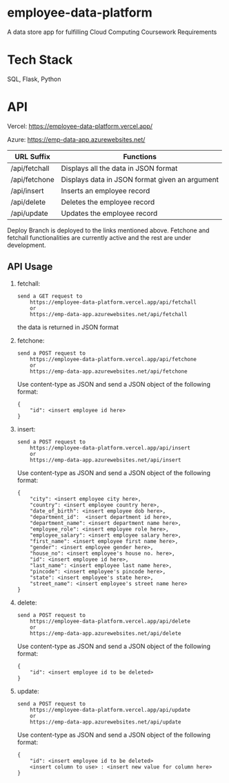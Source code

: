 
# employee-data-platform

A data store app for fulfilling Cloud Computing Coursework Requirements

# Tech Stack

SQL, Flask, Python

# API

Vercel: https://employee-data-platform.vercel.app/

Azure: https://emp-data-app.azurewebsites.net/

URL Suffix     | Functions
-------------  | -------------
/api/fetchall  | Displays all the data in JSON format
/api/fetchone  | Displays data in JSON format given an argument
/api/insert    | Inserts an employee record
/api/delete    | Deletes the employee record
/api/update    | Updates the employee record

Deploy Branch is deployed to the links mentioned above.
Fetchone and fetchall functionalities are currently active and the rest are under development.

## API Usage

1. fetchall:

    ```
    send a GET request to
        https://employee-data-platform.vercel.app/api/fetchall
        or
        https://emp-data-app.azurewebsites.net/api/fetchall
    ```
    the data is returned in JSON format

2. fetchone:
    ```
    send a POST request to 
        https://employee-data-platform.vercel.app/api/fetchone 
        or 
        https://emp-data-app.azurewebsites.net/api/fetchone
    ```
    Use content-type as JSON and send a JSON object of the following format:
    ```
    {
        "id": <insert employee id here>
    }
    
    ```
3. insert:
    ```
    send a POST request to 
        https://employee-data-platform.vercel.app/api/insert 
        or 
        https://emp-data-app.azurewebsites.net/api/insert
    ```
    Use content-type as JSON and send a JSON object of the following format:
    ```
    {
        "city": <insert employee city here>,
        "country": <insert employee country here>,
        "date_of_birth": <insert employee dob here>,
        "department_id":  <insert department id here>,
        "department_name": <insert department name here>,
        "employee_role": <insert employee role here>,
        "employee_salary": <insert employee salary here>,
        "first_name": <insert employee first name here>,
        "gender": <insert employee gender here>,
        "house_no": <insert employee's house no. here>,
        "id": <insert employee id here>,
        "last_name": <insert employee last name here>,
        "pincode": <insert employee's pincode here>,
        "state": <insert employee's state here>,
        "street_name": <insert employee's street name here>
    }
    ```
4. delete:
    ```
    send a POST request to 
        https://employee-data-platform.vercel.app/api/delete 
        or
        https://emp-data-app.azurewebsites.net/api/delete
    ``` 
    Use content-type as JSON and send a JSON object of the following format:
    ```
    {
        "id": <insert employee id to be deleted>
    }
    ```
5. update:
    ```
    send a POST request to
        https://employee-data-platform.vercel.app/api/update 
        or
        https://emp-data-app.azurewebsites.net/api/update
    ```
    Use content-type as JSON and send a JSON object of the following format:
    ```
    {
        "id": <insert employee id to be deleted>
        <insert column to use> : <insert new value for column here>
    }
    ```